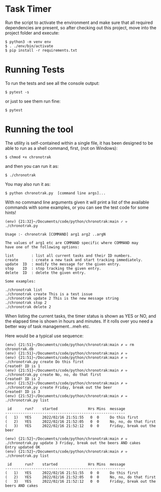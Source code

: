 # Task Timer

Run the script to activate the environment and make sure that all required
dependencies are present, so after checking out this project, move into
the project folder and execute:

    $ python3 -m venv env
    $ . ./env/bin/activate
    $ pip install -r requirements.txt


# Running Tests

To run the tests and see all the console output:

    $ pytest -s

or just to see them run fine:

    $ pytest


# Running the tool

The utility is self-contained within a single file, it has been designed
to be able to run as a shell command, first, (not on Windows):

    $ chmod +x chronotrak

and then you can run it as:

    $ ./chronotrak

You may also run it as:

    $ python chronotrak.py  [command line args]...

With no command line arguments given it will print a list of the available
commands with some examples, or you can see the test code for some hints!

    (env) {21:32}~/Documents/code/python/chronotrak:main ✓ ➭ ./chronotrak.py

    Usage :- chronotrak [COMMAND] arg1 arg2 ..argN

    The values of arg1 etc are COMMAND specific where COMMAND may
    have one of the following options:

    list        : list all current tasks and their ID numbers.
    create      : create a new task and start tracking immediately.
    update  ID  : modify the message for the given entry.
    stop    ID  : stop tracking the given entry.
    delete  ID  : delete the given entry.

    Some examples:

    ./chronotrak list
    ./chronotrak create This is a test issue
    ./chronotrak update 2 This is the new message string
    ./chronotrak stop 2
    ./chronotrak delete 2


When listing the current tasks, the timer status is shown as YES or NO, and 
the elapsed time is shown in hours and minutes. If it rolls over you need a 
better way of task management...meh etc.

Here would be a typical use sequence:

    (env) {21:51}~/Documents/code/python/chronotrak:main ✗ ➭ rm chronotrak.db
    (env) {21:51}~/Documents/code/python/chronotrak:main ✗ ➭
    (env) {21:51}~/Documents/code/python/chronotrak:main ✗ ➭ ./chronotrak.py create Do this first
    Created! ID is 1
    (env) {21:51}~/Documents/code/python/chronotrak:main ✗ ➭ ./chronotrak.py create No, no, do that first
    Created! ID is 2
    (env) {21:52}~/Documents/code/python/chronotrak:main ✗ ➭ ./chronotrak.py create Friday, break out the beer
    Created! ID is 3
    (env) {21:52}~/Documents/code/python/chronotrak:main ✗ ➭ ./chronotrak.py list

     id      run?    started              Hrs Mins  message
    -------------------------------------------------------
    (   1)   YES     2022/02/16 21:51:55   0  0     Do this first
    (   2)   YES     2022/02/16 21:52:05   0  0     No, no, do that first
    (   3)   YES     2022/02/16 21:52:12   0  0     Friday, break out the beer

    (env) {21:52}~/Documents/code/python/chronotrak:main ✗ ➭ ./chronotrak.py update 3 Friday, break out the beers AND cakes
    Entry updated OK
    (env) {21:52}~/Documents/code/python/chronotrak:main ✗ ➭ ./chronotrak.py list

     id      run?    started              Hrs Mins  message
    -------------------------------------------------------
    (   1)   YES     2022/02/16 21:51:55   0  0     Do this first
    (   2)   YES     2022/02/16 21:52:05   0  0     No, no, do that first
    (   3)   YES     2022/02/16 21:52:12   0  0     Friday, break out the beers AND cakes



